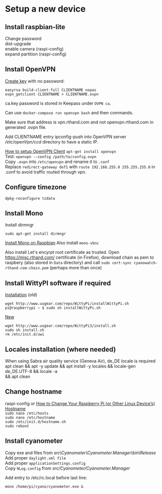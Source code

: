 # Setup a new device
## Install raspbian-lite
Change password  
dist-upgrade  
enable camera (raspi-config)  
expand partition (raspi-config)

## Install OpenVPN
[Create key](https://hub.docker.com/r/kylemanna/openvpn/) with no password: 

```
easyrsa build-client-full CLIENTNAME nopas
ovpn_getclient CLIENTNAME > CLIENTNAME.ovpn
```
ca.key password is stored in Keepass under `OVPN ca`.

Can use `docker-compose run openvpn bash`  and then commands.

Make sure that address is vpn.rthand.com and not openvpn.rthand.com in generated .ovpn file.

Add CLIENTNAME entry ipconfig-push into OpenVPN server */etc/openVpn/ccd* directory to have a static IP.

[How to setup OpenVPN Client](https://askubuntu.com/questions/460871/how-to-setup-openvpn-client)
`apt-get install openvpn`  
Test: `openvpn --config /path/to/config.ovpn`  
Copy `.ovpn` into `/etc/openvpn` and rename it to `.conf`  
Replace `redirect-gateway def1` with `route 192.168.255.0 255.255.255.0` in .conf to avoid traffic routed through vpn.

## Configure timezone

```
dpkg-reconfigure tzdata
```

## Install Mono
Install dirmngr

`sudo apt-get install dirmngr`

[Install Mono on Raspbian](http://www.mono-project.com/download/#download-lin-raspbian)
Also install `mono-vbnc`

Also install Let's encyrpt root certificate as trusted.
Open https://misc.rthand.com/ certificate (in Firefox), download chain as pem to raspbery (also stored in `Data` directory) and call `sudo cert-sync cyanowatch-rthand-com-chain.pem` (perhaps more than once)

## Install WittyPI software if required
[Installation](http://www.uugear.com/product/witty-pi-realtime-clock-and-power-management-for-raspberry-pi/) (old)

`wget http://www.uugear.com/repo/WittyPi/installWittyPi.sh`  
`pi@raspberrypi ~ $ sudo sh installWittyPi.sh`

[New](https://www.uugear.com/product/witty-pi-3-mini-realtime-clock-and-power-management-for-raspberry-pi/)
```
wget http://www.uugear.com/repo/WittyPi3/install.sh
sudo sh install.sh
rm /etc/init.d/uwi
```

## Locales installation (where needed)
When using Sabra air quality service (Geneva Air), de_DE locale is required
apt clean && apt -y update && apt install -y locales && locale-gen de_DE.UTF-8 && locale -a \
	&& apt clean

## Change hostname
raspi-config
or
[How to Change Your Raspberry Pi (or Other Linux Device’s) Hostname](https://www.howtogeek.com/167195/how-to-change-your-raspberry-pi-or-other-linux-devices-hostname/)  
`sudo nano /etc/hosts`  
`sudo nano /etc/hostname`  
`sudo /etc/init.d/hostname.sh`  
`sudo reboot`  

## Install cyanometer
Copy exe and files from *src\Cyanometer\Cyanometer.Manager\bin\Release*  
Add proper `daylight.xml file`  
Add proper `applicationSettings.config`  
Copy `NLog.config` from *src/Cyanometer/Cyanometer.Manager*

Add entry to /etc/rc.local before last line:

`mono /home/pi/cyano/cyanometer.exe &`